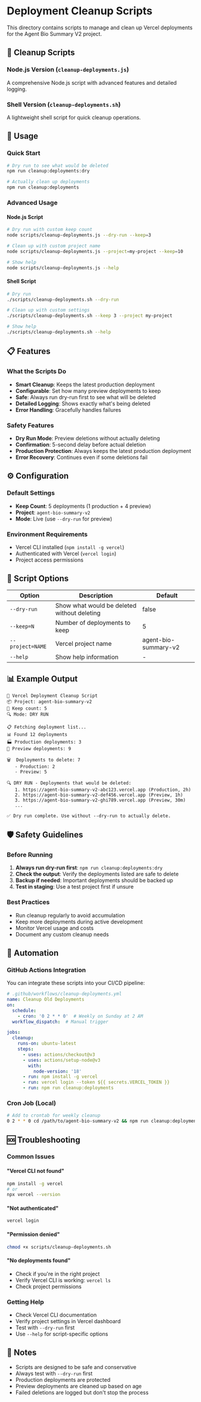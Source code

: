 # Deployment Cleanup Scripts

This directory contains scripts to manage and clean up Vercel deployments for the Agent Bio Summary V2 project.

## 🧹 Cleanup Scripts

### Node.js Version (`cleanup-deployments.js`)
A comprehensive Node.js script with advanced features and detailed logging.

### Shell Version (`cleanup-deployments.sh`)
A lightweight shell script for quick cleanup operations.

## 🚀 Usage

### Quick Start
```bash
# Dry run to see what would be deleted
npm run cleanup:deployments:dry

# Actually clean up deployments
npm run cleanup:deployments
```

### Advanced Usage

#### Node.js Script
```bash
# Dry run with custom keep count
node scripts/cleanup-deployments.js --dry-run --keep=3

# Clean up with custom project name
node scripts/cleanup-deployments.js --project=my-project --keep=10

# Show help
node scripts/cleanup-deployments.js --help
```

#### Shell Script
```bash
# Dry run
./scripts/cleanup-deployments.sh --dry-run

# Clean up with custom settings
./scripts/cleanup-deployments.sh --keep 3 --project my-project

# Show help
./scripts/cleanup-deployments.sh --help
```

## 📋 Features

### What the Scripts Do
- **Smart Cleanup**: Keeps the latest production deployment
- **Configurable**: Set how many preview deployments to keep
- **Safe**: Always run dry-run first to see what will be deleted
- **Detailed Logging**: Shows exactly what's being deleted
- **Error Handling**: Gracefully handles failures

### Safety Features
- **Dry Run Mode**: Preview deletions without actually deleting
- **Confirmation**: 5-second delay before actual deletion
- **Production Protection**: Always keeps the latest production deployment
- **Error Recovery**: Continues even if some deletions fail

## ⚙️ Configuration

### Default Settings
- **Keep Count**: 5 deployments (1 production + 4 preview)
- **Project**: `agent-bio-summary-v2`
- **Mode**: Live (use `--dry-run` for preview)

### Environment Requirements
- Vercel CLI installed (`npm install -g vercel`)
- Authenticated with Vercel (`vercel login`)
- Project access permissions

## 🔧 Script Options

| Option | Description | Default |
|--------|-------------|---------|
| `--dry-run` | Show what would be deleted without deleting | false |
| `--keep=N` | Number of deployments to keep | 5 |
| `--project=NAME` | Vercel project name | agent-bio-summary-v2 |
| `--help` | Show help information | - |

## 📊 Example Output

```
🧹 Vercel Deployment Cleanup Script
📦 Project: agent-bio-summary-v2
🔢 Keep count: 5
🔍 Mode: DRY RUN

📋 Fetching deployment list...
📊 Found 12 deployments
🏭 Production deployments: 3
👀 Preview deployments: 9

🗑️  Deployments to delete: 7
   - Production: 2
   - Preview: 5

🔍 DRY RUN - Deployments that would be deleted:
   1. https://agent-bio-summary-v2-abc123.vercel.app (Production, 2h)
   2. https://agent-bio-summary-v2-def456.vercel.app (Preview, 1h)
   3. https://agent-bio-summary-v2-ghi789.vercel.app (Preview, 30m)
   ...

✅ Dry run complete. Use without --dry-run to actually delete.
```

## 🛡️ Safety Guidelines

### Before Running
1. **Always run dry-run first**: `npm run cleanup:deployments:dry`
2. **Check the output**: Verify the deployments listed are safe to delete
3. **Backup if needed**: Important deployments should be backed up
4. **Test in staging**: Use a test project first if unsure

### Best Practices
- Run cleanup regularly to avoid accumulation
- Keep more deployments during active development
- Monitor Vercel usage and costs
- Document any custom cleanup needs

## 🔄 Automation

### GitHub Actions Integration
You can integrate these scripts into your CI/CD pipeline:

```yaml
# .github/workflows/cleanup-deployments.yml
name: Cleanup Old Deployments
on:
  schedule:
    - cron: '0 2 * * 0'  # Weekly on Sunday at 2 AM
  workflow_dispatch:  # Manual trigger

jobs:
  cleanup:
    runs-on: ubuntu-latest
    steps:
      - uses: actions/checkout@v3
      - uses: actions/setup-node@v3
        with:
          node-version: '18'
      - run: npm install -g vercel
      - run: vercel login --token ${{ secrets.VERCEL_TOKEN }}
      - run: npm run cleanup:deployments
```

### Cron Job (Local)
```bash
# Add to crontab for weekly cleanup
0 2 * * 0 cd /path/to/agent-bio-summary-v2 && npm run cleanup:deployments
```

## 🆘 Troubleshooting

### Common Issues

#### "Vercel CLI not found"
```bash
npm install -g vercel
# or
npx vercel --version
```

#### "Not authenticated"
```bash
vercel login
```

#### "Permission denied"
```bash
chmod +x scripts/cleanup-deployments.sh
```

#### "No deployments found"
- Check if you're in the right project
- Verify Vercel CLI is working: `vercel ls`
- Check project permissions

### Getting Help
- Check Vercel CLI documentation
- Verify project settings in Vercel dashboard
- Test with `--dry-run` first
- Use `--help` for script-specific options

## 📝 Notes

- Scripts are designed to be safe and conservative
- Always test with `--dry-run` first
- Production deployments are protected
- Preview deployments are cleaned up based on age
- Failed deletions are logged but don't stop the process


